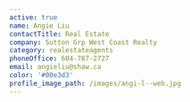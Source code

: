 ```yaml
---
active: true
name: Angie Liu
contactTitle: Real Estate
company: Sutton Grp West Coast Realty
category: realestateagents
phoneOffice: 604-787-2727
email: angieliu@shaw.ca
color: '#00e3d3'
profile_image_path: /images/angi-l--web.jpg
---
```



